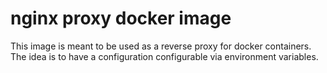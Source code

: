 # nginx proxy docker image
This image is meant to be used as a reverse proxy for docker containers. The idea is to have a configuration configurable via environment variables.